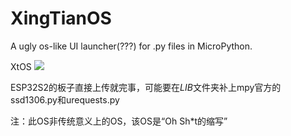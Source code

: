 # XingTianOS
A ugly  os-like UI launcher(???)  for .py files in MicroPython.


XtOS
![](https://s3.bmp.ovh/imgs/2023/03/09/d055ccee1e6a07f7.webp)



ESP32S2的板子直接上传就完事，可能要在$LIB$文件夹补上mpy官方的ssd1306.py和urequests.py

注：此OS非传统意义上的OS，该OS是“Oh Sh*t的缩写”
